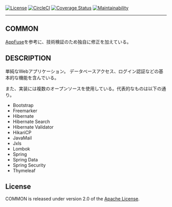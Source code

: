 [![License](https://img.shields.io/badge/License-Apache%202.0-blue.svg)](https://opensource.org/licenses/Apache-2.0)
[![CircleCI](https://circleci.com/null/hide6644/common/tree/circleci-project-setup.svg?style=svg)](https://circleci.com/null/hide6644/common/tree/circleci-project-setup)
[![Coverage Status](https://coveralls.io/repos/github/hide6644/common/badge.svg?branch=master)](https://coveralls.io/github/hide6644/common?branch=master)
[![Maintainability](https://api.codeclimate.com/v1/badges/e528b68d81a09e07ef81/maintainability)](https://codeclimate.com/github/hide6644/common/maintainability)
***
## COMMON
[AppFuse][]を参考に、技術検証のため独自に修正を加えている。

## DESCRIPTION
単純なWebアプリケーション。
データベースアクセス、ログイン認証などの基本的な機能を含んでいる。

また、実装には複数のオープンソースを使用している。代表的なものは以下の通り。
* Bootstrap
* Freemarker
* Hibernate
* Hibernate Search
* Hibernate Validator
* HikariCP
* JavaMail
* Jxls
* Lombok
* Spring
* Spring Data
* Spring Security
* Thymeleaf

## License
COMMON is released under version 2.0 of the [Apache License][].

[AppFuse]: https://github.com/appfuse/appfuse
[Apache License]: http://www.apache.org/licenses/LICENSE-2.0
